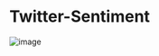 # Twitter-Sentiment

![image](https://github.com/victorhu95/Twitter-Sentiment/assets/44851564/4a248ba2-8af3-471a-92e2-672b45612cd2)

